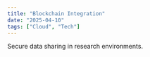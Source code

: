```yaml
---
title: "Blockchain Integration"
date: "2025-04-10"
tags: ["Cloud", "Tech"]
---
```


Secure data sharing in research environments.